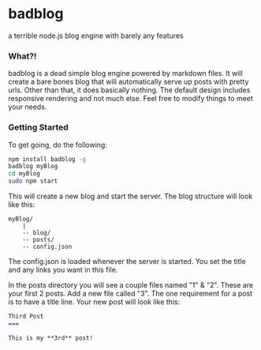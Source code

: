 badblog
=======

a terrible node.js blog engine with barely any features

### What?!

badblog is a dead simple blog engine powered by markdown files. It will create a bare bones blog that will automatically serve up posts with pretty urls. Other than that, it does basically nothing. The default design includes responsive rendering and not much else. Feel free to modify things to meet your needs.

### Getting Started

To get going, do the following:

```bash
npm install badblog -g
badblog myBlog
cd myBlog
sudo npm start
```

This will create a new blog and start the server. The blog structure will look like this:

```
myBlog/
	|
	-- blog/
	-- posts/
	-- config.json
```

The config.json is loaded whenever the server is started. You set the title and any links you want in this file.

In the posts directory you will see a couple files named "1" & "2". These are your first 2 posts. Add a new file called "3". The one requirement for a post is to have a title line. Your new post will look like this:

```markdown
Third Post
===

This is my **3rd** post!
```

